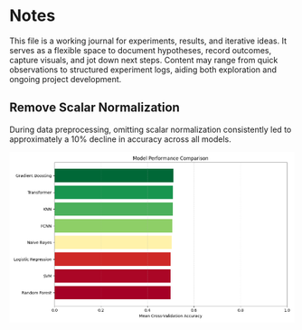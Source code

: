 <!--
## Entry

A quick summary or thoughts for the day.

![Description](path/to/image.png)
-->

# Notes

This file is a working journal for experiments, results, and iterative ideas. It serves as a flexible space to document hypotheses, record outcomes, capture visuals, and jot down next steps. Content may range from quick observations to structured experiment logs, aiding both exploration and ongoing project development.

## Remove Scalar Normalization

During data preprocessing, omitting scalar normalization consistently led to approximately a 10% decline in accuracy across all models.

![Model Accuracy Comparison](remove-scalar-normalization/model_accuracy_comparison.png)
